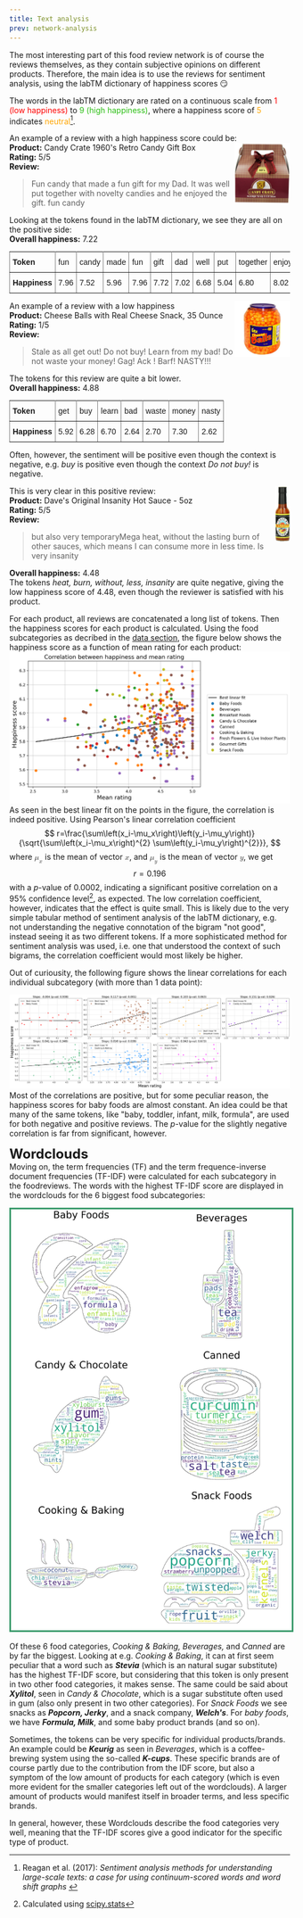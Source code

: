 ```yaml
---
title: Text analysis
prev: network-analysis
---
```

<!DOCTYPE html>
<html>
<head>
<style>
blockquote p {
    padding:0;
    margin:100;
}
</style>

The most interesting part of this food review network is of course the reviews themselves, as they contain subjective opinions on different products. 
Therefore, the main idea is to use the reviews for sentiment analysis, using the labTM dictionary of happiness scores 😏

The words in the labTM dictionary are rated on a continuous scale from <font color='red'>1 (low happiness)</font> to 
<font color='#2cbf15'>9 (high happiness)</font>, where a happiness score of <font color='orange'>5</font> indicates <font color='orange'>neutral</font>[^1]. 
[^1]: Reagan et al. (2017): <i> Sentiment analysis methods for
understanding large-scale texts: a case for
using continuum-scored words and word
shift graphs </i>

An example of a review with a high happiness score could be:
<img src="/images/products/candy_crate.jpg" alt="picture of candy crate" style="float:right;width:100px">
<br>**Product:** Candy Crate 1960's Retro Candy Gift Box
<br>**Rating:** 5/5
<br>**Review:** 
>Fun candy that made a fun gift for my Dad. It was well put together with novelty candies and he enjoyed the gift. fun candy

Looking at the tokens found in the labTM dictionary, we see they are all on the positive side:
<br>**Overall happiness:** 7.22
<style type="text/css">
.tg  {border-collapse:collapse;border-spacing:0;}
.tg td{border-color:black;border-style:solid;border-width:1px;font-family:Arial, sans-serif;font-size:14px;
  overflow:hidden;padding:10px 5px;word-break:normal;}
.tg th{border-color:black;border-style:solid;border-width:1px;font-family:Arial, sans-serif;font-size:14px;
  font-weight:normal;overflow:hidden;padding:10px 5px;word-break:normal;}
.tg .tg-0pky{border-color:inherit;text-align:left;vertical-align:top}
.tg .tg-0lax{text-align:left;vertical-align:top}
</style>
<table class="tg">
<tbody>
  <tr>
    <td class="tg-0pky"><span style="font-weight:bold">Token</span></td>
    <td class="tg-0pky">fun</td>
    <td class="tg-0pky">candy</td>
    <td class="tg-0pky">made</td>
    <td class="tg-0pky">fun</td>
    <td class="tg-0pky">gift</td>
    <td class="tg-0pky">dad</td>
    <td class="tg-0pky">well</td>
    <td class="tg-0pky">put</td>
    <td class="tg-0pky">together</td>
    <td class="tg-0pky">enjoyed</td>
    <td class="tg-0pky">gift</td>
    <td class="tg-0pky">fun</td>
    <td class="tg-0pky">candy</td>
  </tr>
  <tr>
    <td class="tg-0pky"><span style="font-weight:bold">Happiness</span></td>
    <td class="tg-0pky">7.96</td>
    <td class="tg-0pky">7.52</td>
    <td class="tg-0pky">5.96</td>
    <td class="tg-0pky">7.96</td>
    <td class="tg-0pky">7.72</td>
    <td class="tg-0pky">7.02</td>
    <td class="tg-0pky">6.68</td>
    <td class="tg-0pky">5.04</td>
    <td class="tg-0pky">6.80</td>
    <td class="tg-0pky">8.02</td>
    <td class="tg-0pky">7.72</td>
    <td class="tg-0pky">7.96</td>
    <td class="tg-0pky">7.52</td>
  </tr>
</tbody>
</table>

An example of a review with a low happiness
<img src="/images/products/cheese_balls.jpg" alt="picture of cheese balls" style="float:right;width:100px">
<br>**Product:** Cheese Balls with Real Cheese Snack, 35 Ounce
<br>**Rating:** 1/5
<br>**Review:** 
>Stale as all get out! Do not buy! Learn from my bad! Do not waste your money! Gag! Ack ! Barf! NASTY!!!

The tokens for this review are quite a bit lower.
<br>**Overall happiness:** 4.88
<style type="text/css">
.tg  {border-collapse:collapse;border-spacing:0;}
.tg td{border-color:black;border-style:solid;border-width:1px;font-family:Arial, sans-serif;font-size:14px;
  overflow:hidden;padding:10px 5px;word-break:normal;}
.tg th{border-color:black;border-style:solid;border-width:1px;font-family:Arial, sans-serif;font-size:14px;
  font-weight:normal;overflow:hidden;padding:10px 5px;word-break:normal;}
.tg .tg-0pky{border-color:inherit;text-align:left;vertical-align:top}
.tg .tg-0lax{text-align:left;vertical-align:top}
</style>
<table class="tg">
<tbody>
  <tr>
    <td class="tg-0pky"><span style="font-weight:bold">Token</span></td>
    <td class="tg-0pky">get</td>
    <td class="tg-0pky">buy</td>
    <td class="tg-0pky">learn</td>
    <td class="tg-0pky">bad</td>
    <td class="tg-0pky">waste</td>
    <td class="tg-0pky">money</td>
    <td class="tg-0pky">nasty</td>
  </tr>
  <tr>
    <td class="tg-0pky"><span style="font-weight:bold">Happiness</span></td>
    <td class="tg-0pky">5.92</td>
    <td class="tg-0pky">6.28</td>
    <td class="tg-0pky">6.70</td>
    <td class="tg-0pky">2.64</td>
    <td class="tg-0pky">2.70</td>
    <td class="tg-0pky">7.30</td>
    <td class="tg-0pky">2.62</td>
  </tr>
</tbody>
</table>
Often, however, the sentiment will be positive even though the context is negative, e.g. <i>buy</i> is positive 
even though the context <i>Do not buy!</i> is negative.

This is very clear in this positive review:
<img src="/images/products/dave_sauce.jpg" alt="dave's hot sauce" style="float:right;height:100px">
<br>**Product:** Dave's Original Insanity Hot Sauce - 5oz
<br>**Rating:** 5/5
<br>**Review:** 
>but also very temporaryMega heat, without the lasting burn of other sauces, which means I can consume more in less time. Is very insanity

**Overall happiness:** 4.48
<br>The tokens <i>heat, burn, without, less, insanity</i> are quite negative, giving the low happiness score of 4.48, 
even though the reviewer is satisfied with his product.

For each product, all reviews are concatenated a long list of tokens. Then the happiness scores for each product is calculated.
Using the food subcategories as decribed in the [data section](../data), the figure below shows the happiness score as a function of 
mean rating for each product:
<img src="/images/linear_corr.png" alt="happiness and mean rating">
As seen in the best linear fit on the points in the figure, the correlation is indeed positive. Using Pearson's linear correlation coefficient
$$
r=\frac{\sum\left(x_i-\mu_x\right)\left(y_i-\mu_y\right)}{\sqrt{\sum\left(x_i-\mu_x\right)^{2} \sum\left(y_i-\mu_y\right)^{2}}},
$$
where 
<math><msub><mi>μ</mi><mrow><mi>x</mi></mrow></msub></math> is the mean of vector <math><mi>x</mi></math>, 
and <math><msub><mi>μ</mi><mrow><mi>y</mi></mrow></msub></math> is the mean of vector <math><mi>y</mi></math>, we get
$$ r = 0.196$$
with a <i>p</i>-value of 0.0002, indicating a significant positive correlation on a 95% confidence level[^2], as expected.
The low correlation coefficient, however, indicates that the effect is quite small. This is likely due to the very simple tabular 
method of sentiment analysis of the labTM dictionary, e.g. not understanding the negative connotation of the bigram "not good", 
instead seeing it as two different tokens. If a more sophisticated method for sentiment analysis was used, 
i.e. one that understood the context of such bigrams, the correlation coefficient would most likely be higher.
[^2]: Calculated using [scipy.stats](https://docs.scipy.org/doc/scipy/reference/generated/scipy.stats.pearsonr.html)

Out of curiousity, the following figure shows the linear correlations for each individual subcategory (with more than 1 data point):

<img src="/images/linear_corrs_b.png" alt="happiness and mean rating subcategories">
Most of the correlations are positive, but for some peculiar reason, the happiness scores for baby foods are almost constant. An idea could be that many of the same tokens, 
like "baby, toddler, infant, milk, formula", are used for both negative and positive reviews. The <i>p</i>-value for the 
slightly negative correlation is far from significant, however. 

<font size="+2"><b>Wordclouds</b></font> <br>
Moving on, the term frequencies (TF) and the term frequence-inverse document frequencies (TF-IDF) were calculated for each subcategory 
in the foodreviews. The words with the highest TF-IDF score are displayed in the wordclouds for the 6 biggest food subcategories:

<img src="/images/wordclouds_b.png" alt="wow wee wordcloud" img style="border:3px solid #3A9A6B;">

Of these 6 food categories, <i>Cooking & Baking, Beverages,</i> and <i>Canned</i> are by far the biggest. Looking at e.g. <i>Cooking & Baking</i>, 
it can at first seem peculiar that a word such as <i><b>Stevia</b></i> (which is an natural sugar substitute) has the highest TF-IDF score, but
considering that this token is only present in two other food categories, it makes sense. The same could be said about <i><b>Xylitol</b></i>,
seen in <i>Candy & Chocolate</i>, which is a sugar substitute often used in gum (also only present in two other categories). 
For <i>Snack Foods</i> we see snacks as <i><b>Popcorn, Jerky</b></i>, and a snack company, <i><b>Welch's</b></i>. For <i>baby foods</i>, 
we have <i><b>Formula, Milk</b></i>, and some baby product brands (and so on). 

Sometimes, the tokens can be very specific for individual products/brands. An example could be <i><b>Keurig</b></i> 
as seen in <i>Beverages</i>, which is a coffee-brewing system using the so-called <i><b>K-cups</b></i>. These specific brands are of course partly
due to the contribution from the IDF score, but also a symptom of the low amount of products for each category (which is even more evident for 
the smaller categories left out of the wordclouds). A larger amount of products would manifest itself in broader terms, and less specific brands.

In general, however, these Wordclouds describe the food categories very well, meaning that the TF-IDF scores give a good indicator for the specific
type of product.